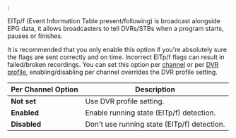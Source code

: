 :

EITp/f (Event Information Table present/following) is broadcast 
alongside EPG data, it allows broadcasters to tell DVRs/STBs when a 
program starts, pauses or finishes. 

It is recommended that you only enable this option if you're absolutely 
sure the flags are sent correctly and on time. Incorrect EITp/f flags 
can result in failed/broken recordings.
You can set this option per [channel](class/channel) or per 
[DVR profile](class/dvrconfig), 
enabling/disabling per channel overrides the DVR profile setting.

Per Channel Option    | Description
----------------------|------------
**Not set**           | Use DVR profile setting.
**Enabled**           | Enable running state (EITp/f) detection.
**Disabled**          | Don't use running state (EITp/f) detection.

